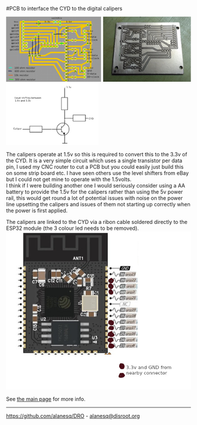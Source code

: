 #PCB to interface the CYD to the digital calipers

<img src="circuit.jpg" /> <br>
<img width="50%" src="trans.jpg" />

The calipers operate at 1.5v so this is required to convert this to the 3.3v of the CYD.  It is a very simple circuit which uses a single transistor per data pin, I used my CNC router to cut a PCB but you could easily just build this on some strip board etc. I have seen others use the level shifters from eBay but I could not get mine to operate with the 1.5volts. <br>
I think if I were building another one I would seriously consider using a AA battery to provide the 1.5v for the calipers rather than using the 5v power rail, this would get round a lot of potential issues with noise on the power line upsetting the calipers and issues of them not starting up correctly when the power is first applied.<br>

The calipers are linked to the CYD via a ribon cable soldered directly to the ESP32 module (the 3 colour led needs to be removed).<br>
<img src="ribbonCablePins.jpeg" /> <br>


See [the main page](https://github.com/alanesq/DRO) for more info. <br>

--------------------
https://github.com/alanesq/DRO - alanesq@disroot.org
